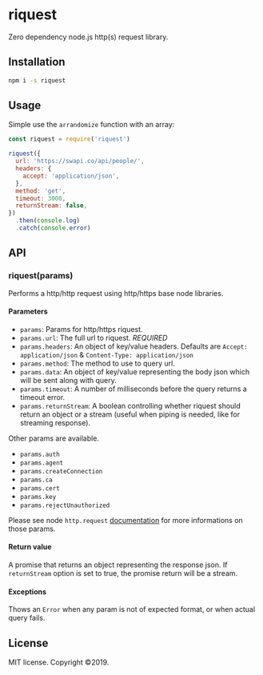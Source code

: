 # riquest

Zero dependency node.js http(s) request library.

## Installation

```bash
npm i -s riquest
```

## Usage

Simple use the `arrandomize` function with an array:

```js
const riquest = require('riquest')

riquest({
  url: 'https://swapi.co/api/people/',
  headers: {
    accept: 'application/json',
  },
  method: 'get',
  timeout: 3000,
  returnStream: false,
})
  .then(console.log)
  .catch(console.error)
```

## API

### riquest(params)

Performs a http/http request using http/https base node libraries.

#### Parameters

- `params`: Params for http/https riquest.
- `params.url`: The full url to riquest. _REQUIRED_
- `params.headers`: An object of key/value headers. Defaults are `Accept: application/json` & `Content-Type: application/json`
- `params.method`: The method to use to query url.
- `params.data`: An object of key/value representing the body json which will be sent along with query.
- `params.timeout`: A number of milliseconds before the query returns a timeout error.
- `params.returnStream`: A boolean controlling whether riquest should return an object or a stream (useful when piping is needed, like for streaming response).

Other params are available.

- `params.auth`
- `params.agent`
- `params.createConnection`
- `params.ca`
- `params.cert`
- `params.key`
- `params.rejectUnauthorized`

Please see node `http.request` [documentation](https://nodejs.org/api/http.html#http_http_request_url_options_callback) for more informations on those params.

#### Return value

A promise that returns an object representing the response json. If `returnStream` option is set to true, the promise return will be a stream.

#### Exceptions

Thows an `Error` when any param is not of expected format, or when actual query fails.

## License

MIT license. Copyright ©2019.
